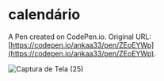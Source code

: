 # calendário

A Pen created on CodePen.io. Original URL: [https://codepen.io/ankaa33/pen/ZEoEYWp](https://codepen.io/ankaa33/pen/ZEoEYWp).

![Captura de Tela (25)](https://user-images.githubusercontent.com/109086900/192159611-f4ad2f0d-bdc9-474d-8c16-230d46c695c0.png)
